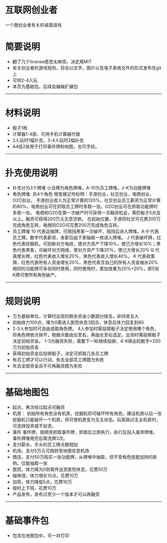 # 互联网创业者
一个跟创业者有关的桌面游戏

# 简要说明

* 翻了几个license感觉太麻烦，决定用MIT
* 有关创业者的游戏规则，将会以文字，图片以及电子表格文件的形式发布在git上
* 可供2-4人玩
* 本页为基础包，后续会编辑扩展包

<hr>

# 材料说明

* 骰子1枚
* 计算器1-4部，可用手机计算器代替
* 2人玩时1幅扑克，3-4人玩时2幅扑克
* A4纸2张用于打印事件牌和地图，也可手绘。

<hr>

# 扑克使用说明
* 扑克分为3个牌堆
   小丑牌为角色牌堆，A-10为员工牌堆，J-K为功能牌堆
* 角色牌堆: 共4个角色
  用笔做记号标明：手游创业，社交创业，电商创业，O2O创业。
   手游创业收入为正常计算的120%。社交创业员工薪资为正常计算的80%。电商创业可在抓取员工牌时多取一张。O2O创业可在抓取功能牌时多取一张。
   电商和O2O在第一次破产时可获得一次融资机会，需扔骰子5点及以上。融资可获得200万元无息贷款。
  在起始位置，手游同社交可花费200万完成角色互转，电商同O2O可花费200万完成角色互转。
* 员工牌堆
  10 代表运维牌，可阻挡黑客一次破坏，阻挡后进入牌堆。A-9 代表员工牌。数字代表薪资，发薪后由下家抽取一枚进入牌堆。
  J 代表破坏牌，红色代表挖掘机，可挖断对方电缆，使对方资产下降10%，使己方增长10%；黑色代表黑客，可破坏对方网络，使对方资产下降20%，使己方增长20%
  Q 代表增长牌，红色代表收入增长20%，黑色代表收入增长40%。
  K 代表政策牌，红色代表所有人资金增长20%，黑色代表含自己的所有人资金缩水20%
  相同的功能牌可多张同时使用，同时使用时，累加效果为20%+20%，即5张K牌可使所有角色破产。

<hr>

# 规则说明
* 万为基础单位，计算时出现的剩余资金小数部分抹去，非四舍五入
* 初始体力100点，降为0需进入医院休息3回合，休息后体力回复到80
* 2-3人参加时可自由选取角色牌。
  4人参加时需投掷骰子决定使用哪个角色，将角色牌依次排开，根据点数由左至右，再由左至右选定。出场时需投掷骰子决定初始资金。
  1-3为融资失败，需要下一轮继续投掷，4-6得出的数字*200万为初始资金
* 获得初始资金后投掷骰子，决定可抓取几张员工牌
* 有员工牌才可以行动，失去全部员工牌既为失败
* 失去全部资金且不可再融资既为失败

<hr>

# 基础地图包
* 起点，再次经过起点可融资
* 机房：
  初始所有角色没有机房，挖掘机将可破坏所有角色，建设机房以后一张挖掘机只能破坏一个机房，但可使机房变为无主状态。玩家路过无主机房时，可选择投资或不投资。
* 事件
  事件牌，按顺序抓取事件牌，抓取后立即执行，执行后投入废弃牌堆。
  事件牌堆用完后需洗牌3次。
* 支付薪水，手头的员工牌点数相加
* 机场，支付5万元可跳转至地图任意机场
* 商店，支付50万购买一张功能牌，从牌堆中抽取，但不受角色技能加持的影响，仅能抽取一张
* 医院，体力降为0则需传送至医院休息，花费50万
* 咖啡馆，体力增长10点，花费10万
* 加班，体力降低5点，花费10万
* 按时上下班，花费10万
* 产品发布，发布过至少一个版本才可以再融资

<hr>

# 基础事件包
* 包含在地图包中，可一并打印
